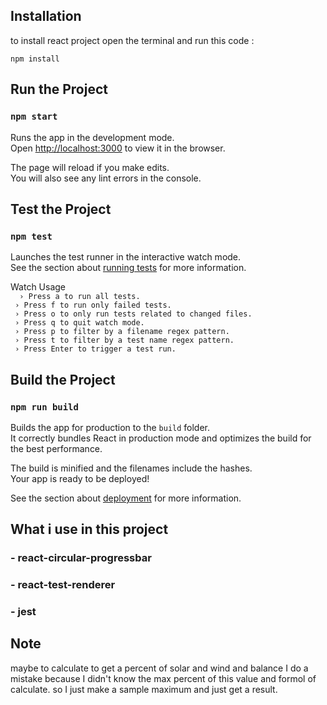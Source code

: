  

## Installation
to install react project open the terminal and run this code :<br>


``` npm install ```


## Run the Project <br>

### `npm start`

Runs the app in the development mode.<br>
Open [http://localhost:3000](http://localhost:3000) to view it in the browser.

The page will reload if you make edits.<br>
You will also see any lint errors in the console.

## Test the Project <br>

### `npm test`

Launches the test runner in the interactive watch mode.<br>
See the section about [running tests](https://facebook.github.io/create-react-app/docs/running-tests) for more information.


Watch Usage <br>
```  › Press a to run all tests.```<br>
``` › Press f to run only failed tests.```<br>
``` › Press o to only run tests related to changed files.```<br>
``` › Press q to quit watch mode.```<br>
``` › Press p to filter by a filename regex pattern.```<br>
``` › Press t to filter by a test name regex pattern.```<br>
``` › Press Enter to trigger a test run.```<br>




## Build the Project <br>


### `npm run build`

Builds the app for production to the `build` folder.<br>
It correctly bundles React in production mode and optimizes the build for the best performance.

The build is minified and the filenames include the hashes.<br>
Your app is ready to be deployed!

See the section about [deployment](https://facebook.github.io/create-react-app/docs/deployment) for more information.

 

 ## What i use in this project <br>

 ### - react-circular-progressbar
 ### - react-test-renderer
 ### - jest


  ## Note <br>
  
  maybe to calculate to get a percent of solar and wind and balance I do a mistake because I didn't know the max percent of this value and formol of calculate. so I just make a sample maximum and just get a result.

  
